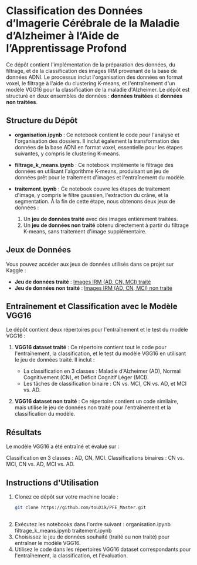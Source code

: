 # Classification des Données d’Imagerie Cérébrale de la Maladie d’Alzheimer à l’Aide de l’Apprentissage Profond

Ce dépôt contient l'implémentation de la préparation des données, du filtrage, et de la classification des images IRM provenant de la base de données ADNI. Le processus inclut l'organisation des données en format voxel, le filtrage à l'aide du clustering K-means, et l'entraînement d'un modèle VGG16 pour la classification de la maladie d'Alzheimer. Le dépôt est structuré en deux ensembles de données : **données traitées** et **données non traitées**.

## Structure du Dépôt

- **organisation.ipynb** : Ce notebook contient le code pour l'analyse et l'organisation des dossiers. Il inclut également la transformation des données de la base ADNI en format voxel, essentielle pour les étapes suivantes, y compris le clustering K-means.
  
- **filtrage_k_means.ipynb** : Ce notebook implémente le filtrage des données en utilisant l'algorithme K-means, produisant un jeu de données prêt pour le traitement d'images et l'entraînement du modèle.
  
- **traitement.ipynb** : Ce notebook couvre les étapes de traitement d'image, y compris le filtre gaussien, l'extraction du crâne, et la segmentation. À la fin de cette étape, nous obtenons deux jeux de données :
  1. Un **jeu de données traité** avec des images entièrement traitées.
  2. Un **jeu de données non traité** obtenu directement à partir du filtrage K-means, sans traitement d'image supplémentaire.

## Jeux de Données

Vous pouvez accéder aux jeux de données utilisés dans ce projet sur Kaggle :

- **Jeu de données traité** : [Images IRM (AD, CN, MCI) traité](https://www.kaggle.com/datasets/medjbertoufik/irm-images-adni-adcnmci)
- **Jeu de données non traité** : [Images IRM (AD, CN, MCI) non traité](https://www.kaggle.com/datasets/medjbertoufik/kmeans-nonsegm)

## Entraînement et Classification avec le Modèle VGG16

Le dépôt contient deux répertoires pour l'entraînement et le test du modèle VGG16 :

1. **VGG16 dataset traité** : Ce répertoire contient tout le code pour l'entraînement, la classification, et le test du modèle VGG16 en utilisant le jeu de données traité. Il inclut :
   - La classification en 3 classes : Maladie d'Alzheimer (AD), Normal Cognitivement (CN), et Déficit Cognitif Léger (MCI).
   - Les tâches de classification binaire : CN vs. MCI, CN vs. AD, et MCI vs. AD.

2. **VGG16 dataset non traité** : Ce répertoire contient un code similaire, mais utilise le jeu de données non traité pour l'entraînement et la classification du modèle.

## Résultats
Le modèle VGG16 a été entraîné et évalué sur :

Classification en 3 classes : AD, CN, MCI.
Classifications binaires : CN vs. MCI, CN vs. AD, MCI vs. AD.

## Instructions d'Utilisation

1. Clonez ce dépôt sur votre machine locale :
   ```bash
   git clone https://github.com/touXik/PFE_Master.git
  
2. Exécutez les notebooks dans l'ordre suivant :
   organisation.ipynb
   filtrage_k_means.ipynb
   traitement.ipynb
3. Choisissez le jeu de données souhaité (traité ou non traité) pour entraîner le modèle VGG16.
4. Utilisez le code dans les répertoires VGG16 dataset correspondants pour l'entraînement, la classification, et l'évaluation.
